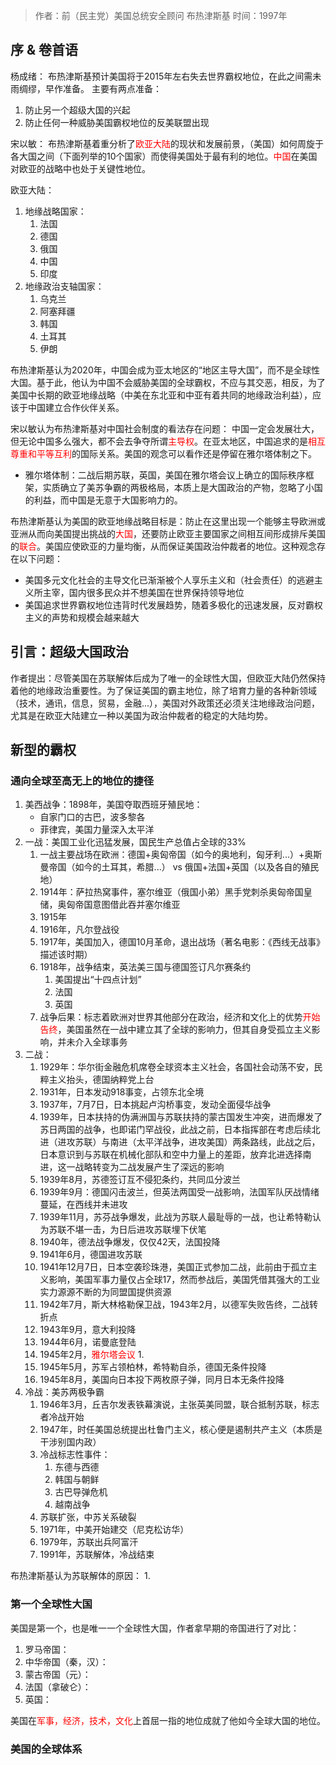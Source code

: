 > 作者：前（民主党）美国总统安全顾问 布热津斯基
> 时间：1997年
## 序 & 卷首语

杨成绪：
布热津斯基预计美国将于2015年左右失去世界霸权地位，在此之间需未雨绸缪，早作准备。
主要有两点准备：
1. 防止另一个超级大国的兴起
2. 防止任何一种威胁美国霸权地位的反美联盟出现

宋以敏：
布热津斯基着重分析了<font color="#ff0000">欧亚大陆</font>的现状和发展前景，（美国）如何周旋于各大国之间（下面列举的10个国家）而使得美国处于最有利的地位。<font color="#ff0000">中国</font>在美国对欧亚的战略中也处于关键性地位。

欧亚大陆：
1. 地缘战略国家：
	1. 法国
	2. 德国
	3. 俄国
	4. 中国
	5. 印度
2. 地缘政治支轴国家：
	1. 乌克兰
	2. 阿塞拜疆
	3. 韩国
	4. 土耳其
	5. 伊朗

布热津斯基认为2020年，中国会成为亚太地区的“地区主导大国”，而不是全球性大国。基于此，他认为中国不会威胁美国的全球霸权，不应与其交恶，相反，为了美国中长期的欧亚地缘战略（中美在东北亚和中亚有着共同的地缘政治利益），应该于中国建立合作伙伴关系。

宋以敏认为布热津斯基对中国社会制度的看法存在问题：
中国一定会发展壮大，但无论中国多么强大，都不会去争夺所谓<font color="#ff0000">主导权</font>。在亚太地区，中国追求的是<font color="#ff0000">相互尊重和平等互利</font>的国际关系。美国的观念可以看作还是停留在雅尔塔体制之下。
- 雅尔塔体制：二战后期苏联，英国，美国在雅尔塔会议上确立的国际秩序框架，实质确立了美苏争霸的两极格局，本质上是大国政治的产物，忽略了小国的利益，而中国是无意于大国影响力的。

布热津斯基认为美国的欧亚地缘战略目标是：防止在这里出现一个能够主导欧洲或亚洲从而向美国提出挑战的<font color="#ff0000">大国</font>，还要防止欧亚主要国家之间相互间形成排斥美国的<font color="#ff0000">联合</font>。美国应使欧亚的力量均衡，从而保证美国政治仲裁者的地位。这种观念存在以下问题：
- 美国多元文化社会的主导文化已渐渐被个人享乐主义和（社会责任）的逃避主义所主宰，国内很多民众并不想美国在世界保持领导地位
- 美国追求世界霸权地位违背时代发展趋势，随着多极化的迅速发展，反对霸权主义的声势和规模会越来越大

## 引言：超级大国政治

作者提出：尽管美国在苏联解体后成为了唯一的全球性大国，但欧亚大陆仍然保持着他的地缘政治重要性。为了保证美国的霸主地位，除了培育力量的各种新领域（技术，通讯，信息，贸易，金融...），美国对外政策还必须关注地缘政治问题，尤其是在欧亚大陆建立一种以美国为政治仲裁者的稳定的大陆均势。

## 新型的霸权

### 通向全球至高无上的地位的捷径

1. 美西战争：1898年，美国夺取西班牙殖民地：
	- 自家门口的古巴，波多黎各
	- 菲律宾，美国力量深入太平洋
2. 一战：美国工业化迅猛发展，国民生产总值占全球的33%
	1. 一战主要战场在欧洲：德国+奥匈帝国（如今的奥地利，匈牙利...）+奥斯曼帝国（如今的土耳其，希腊...） vs 俄国+法国+英国（以及各自的殖民地）
	2. 1914年：萨拉热窝事件，塞尔维亚（俄国小弟）黑手党刺杀奥匈帝国皇储，奥匈帝国意图借此吞并塞尔维亚
	3. 1915年
	4. 1916年，凡尔登战役
	5. 1917年，美国加入，德国10月革命，退出战场（著名电影：《西线无战事》描述该时期）
	6. 1918年，战争结束，英法美三国与德国签订凡尔赛条约
		1. 美国提出“十四点计划”
		2. 法国
		3. 英国
	7. 战争后果：标志着欧洲对世界其他部分在政治，经济和文化上的优势<font color="#ff0000">开始告终</font>，美国虽然在一战中建立其了全球的影响力，但其自身受孤立主义影响，并未介入全球事务
3. 二战：
	1. 1929年：华尔街金融危机席卷全球资本主义社会，各国社会动荡不安，民粹主义抬头，德国纳粹党上台
	2. 1931年，日本发动918事变，占领东北全境
	3. 1937年，7月7日，日本挑起卢沟桥事变，发动全面侵华战争
	4. 1939年，日本扶持的伪满洲国与苏联扶持的蒙古国发生冲突，进而爆发了苏日两国的战争，也即诺门罕战役，此战之前，日本指挥部在考虑后续北进（进攻苏联）与南进（太平洋战争，进攻美国）两条路线，此战之后，日本意识到与苏联在机械化部队和空中力量上的差距，放弃北进选择南进，这一战略转变为二战发展产生了深远的影响
	5. 1939年8月，苏德签订互不侵犯条约，共同瓜分波兰
	6. 1939年9月：德国闪击波兰，但英法两国受一战影响，法国军队厌战情绪蔓延，在西线并未进攻
	7. 1939年11月，苏芬战争爆发，此战为苏联人最耻辱的一战，也让希特勒认为苏联不堪一击，为日后进攻苏联埋下伏笔
	8. 1940年，德法战争爆发，仅仅42天，法国投降
	9. 1941年6月，德国进攻苏联
	10. 1941年12月7日，日本空袭珍珠港，美国正式参加二战，此前由于孤立主义影响，美国军事力量仅占全球17，然而参战后，美国凭借其强大的工业实力源源不断的为同盟国提供资源
	11. 1942年7月，斯大林格勒保卫战，1943年2月，以德军失败告终，二战转折点
	12. 1943年9月，意大利投降
	13. 1944年6月，诺曼底登陆
	14. 1945年2月，<font color="#ff0000">雅尔塔会议</font>
		1. 
	15. 1945年5月，苏军占领柏林，希特勒自杀，德国无条件投降
	16. 1945年8月，美国向日本投下两枚原子弹，同月日本无条件投降
4. 冷战：美苏两极争霸
	1. 1946年3月，丘吉尔发表铁幕演说，主张英美同盟，联合抵制苏联，标志者冷战开始
	2. 1947年，时任美国总统提出杜鲁门主义，核心便是遏制共产主义（本质是干涉别国内政）
	3. 冷战标志性事件：
		1. 东德与西德
		2. 韩国与朝鲜
		3. 古巴导弹危机
		4. 越南战争
	4. 苏联扩张，中苏关系破裂
	5. 1971年，中美开始建交（尼克松访华）
	6. 1979年，苏联出兵阿富汗
	7. 1991年，苏联解体，冷战结束

布热津斯基认为苏联解体的原因：
1. 
### 第一个全球性大国
美国是第一个，也是唯一一个全球性大国，作者拿早期的帝国进行了对比：

1. 罗马帝国：
2. 中华帝国（秦，汉）：
3. 蒙古帝国（元）：
4. 法国（拿破仑）：
5. 英国：

美国在<font color="#ff0000">军事，经济，技术，文化</font>上首屈一指的地位成就了他如今全球大国的地位。

### 美国的全球体系

